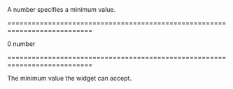 <!--**
/*-------------------------------------------
    Auto-generated file. Do not modify.
-------------------------------------------

**-->
<!--d-->A number specifies a minimum value.<!--/d-->
===========================================================================
<!--default-->0<!--/default-->
<!--type-->number<!--/type-->
===========================================================================

<!--shortDescription-->
The minimum value the widget can accept.
<!--/shortDescription-->

<!--fullDescription-->

<!--/fullDescription-->